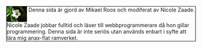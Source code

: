 <div style="border: 1px solid black; margin-bottom: 10px;">
<img style="vertical-align:top" src=../../htdocs/img/flower.jpg>
Denna sida är gjord av Mikael Roos och modiferat av Nicole Zaade.
Nicole Zaade jobbar fulltid och läser till webbprogrammerare då hon
gillar programmering. Denna sida är inte seriös utan används enbart
i syfte att lära mig anax-flat ramverket.
</div>
